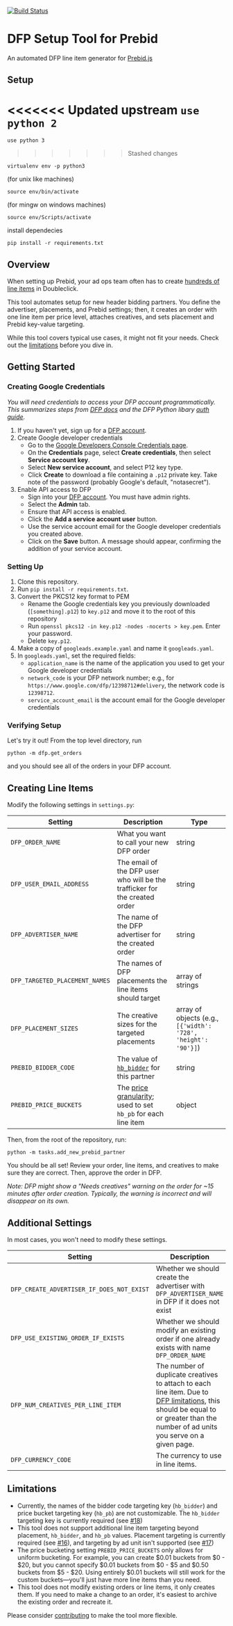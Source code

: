 [![Build Status](https://travis-ci.org/kmjennison/dfp-prebid-setup.svg?branch=master)](https://travis-ci.org/kmjennison/dfp-prebid-setup)

# DFP Setup Tool for Prebid
An automated DFP line item generator for [Prebid.js](http://prebid.org/)

## Setup

<<<<<<< Updated upstream
`use python 2`
=======
`use python 3`
>>>>>>> Stashed changes

```
virtualenv env -p python3
```

(for unix like machines)
```
source env/bin/activate
```

(for mingw on windows machines)
```
source env/Scripts/activate
```

install dependecies
```
pip install -r requirements.txt
```

## Overview
When setting up Prebid, your ad ops team often has to create [hundreds of line items](http://prebid.org/adops.html) in Doubleclick.

This tool automates setup for new header bidding partners. You define the advertiser, placements, and Prebid settings; then, it creates an order with one line item per price level, attaches creatives, and sets placement and Prebid key-value targeting.

While this tool covers typical use cases, it might not fit your needs. Check out the [limitations](#limitations) before you dive in.

## Getting Started

### Creating Google Credentials
_You will need credentials to access your DFP account programmatically. This summarizes steps from [DFP docs](https://developers.google.com/doubleclick-publishers/docs/authentication) and the DFP Python libary [auth guide](https://github.com/googleads/googleads-python-lib)._

1. If you haven't yet, sign up for a [DFP account](https://www.doubleclickbygoogle.com/solutions/revenue-management/dfp/).
2. Create Google developer credentials
   * Go to the [Google Developers Console Credentials page](https://console.developers.google.com/apis/credentials).
   * On the **Credentials** page, select **Create credentials**, then select **Service account key**.
   * Select **New service account**, and select P12 key type.
   * Click **Create** to download a file containing a `.p12` private key. Take note of the password (probably Google's default, "notasecret").
3. Enable API access to DFP
   * Sign into your [DFP account](https://www.google.com/dfp/). You must have admin rights.
   * Select the **Admin** tab.
   * Ensure that API access is enabled.
   * Click the **Add a service account user** button.
   * Use the service account email for the Google developer credentials you created above.
   * Click on the **Save** button. A message should appear, confirming the addition of your service account.

### Setting Up
1. Clone this repository.
2. Run `pip install -r requirements.txt`.
3. Convert the PKCS12 key format to PEM
   * Rename the Google credentials key you previously downloaded (`[something].p12`) to `key.p12` and move it to the root of this repository
   * Run `openssl pkcs12 -in key.p12 -nodes -nocerts > key.pem`. Enter your password.
   * Delete `key.p12`.
4. Make a copy of `googleads.example.yaml` and name it `googleads.yaml`.
5. In `googleads.yaml`, set the required fields:
   * `application_name` is the name of the application you used to get your Google developer credentials
   * `network_code` is your DFP network number; e.g., for `https://www.google.com/dfp/12398712#delivery`, the network code is `12398712`.
   * `service_account_email` is the account email for the Google developer credentials

### Verifying Setup
Let's try it out! From the top level directory, run

`python -m dfp.get_orders`

and you should see all of the orders in your DFP account.

## Creating Line Items

Modify the following settings in `settings.py`:

Setting | Description | Type
------------ | ------------- | -------------
`DFP_ORDER_NAME` | What you want to call your new DFP order | string
`DFP_USER_EMAIL_ADDRESS` | The email of the DFP user who will be the trafficker for the created order | string
`DFP_ADVERTISER_NAME` | The name of the DFP advertiser for the created order | string
`DFP_TARGETED_PLACEMENT_NAMES` | The names of DFP placements the line items should target | array of strings
`DFP_PLACEMENT_SIZES` | The creative sizes for the targeted placements | array of objects (e.g., `[{'width': '728', 'height': '90'}]`)
`PREBID_BIDDER_CODE` | The value of [`hb_bidder`](http://prebid.org/dev-docs/publisher-api-reference.html#module_pbjs.bidderSettings) for this partner | string
`PREBID_PRICE_BUCKETS` | The [price granularity](http://prebid.org/dev-docs/publisher-api-reference.html#module_pbjs.setPriceGranularity); used to set `hb_pb` for each line item | object

Then, from the root of the repository, run:

`python -m tasks.add_new_prebid_partner`

You should be all set! Review your order, line items, and creatives to make sure they are correct. Then, approve the order in DFP.

*Note: DFP might show a "Needs creatives" warning on the order for ~15 minutes after order creation. Typically, the warning is incorrect and will disappear on its own.*

## Additional Settings

In most cases, you won't need to modify these settings.

Setting | Description | Default
------------ | ------------- | -------------
`DFP_CREATE_ADVERTISER_IF_DOES_NOT_EXIST` | Whether we should create the advertiser with `DFP_ADVERTISER_NAME` in DFP if it does not exist | `False`
`DFP_USE_EXISTING_ORDER_IF_EXISTS` | Whether we should modify an existing order if one already exists with name `DFP_ORDER_NAME` | `False`
`DFP_NUM_CREATIVES_PER_LINE_ITEM` | The number of duplicate creatives to attach to each line item. Due to [DFP limitations](https://support.google.com/dfp_sb/answer/82245?hl=en), this should be equal to or greater than the number of ad units you serve on a given page. | the length of setting `DFP_TARGETED_PLACEMENT_NAMES`
`DFP_CURRENCY_CODE` | The currency to use in line items. | `'USD'`

## Limitations

* Currently, the names of the bidder code targeting key (`hb_bidder`) and price bucket targeting key (`hb_pb`) are not customizable. The `hb_bidder` targeting key is currently required (see [#18](../../issues/18))
* This tool does not support additional line item targeting beyond placement, `hb_bidder`, and `hb_pb` values. Placement targeting is currently required (see [#16](../../issues/16)), and targeting by ad unit isn't supported (see [#17](../../issues/17))
* The price bucketing setting `PREBID_PRICE_BUCKETS` only allows for uniform bucketing. For example, you can create $0.01 buckets from $0 - $20, but you cannot specify $0.01 buckets from $0 - $5 and $0.50 buckets from $5 - $20. Using entirely $0.01 buckets will still work for the custom buckets—you'll just have more line items than you need.
* This tool does not modify existing orders or line items, it only creates them. If you need to make a change to an order, it's easiest to archive the existing order and recreate it.

Please consider [contributing](CONTRIBUTING.md) to make the tool more flexible.

